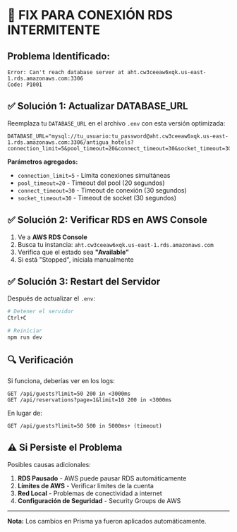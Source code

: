 # 🚨 FIX PARA CONEXIÓN RDS INTERMITENTE

## Problema Identificado:
```
Error: Can't reach database server at aht.cw3ceeaw6xqk.us-east-1.rds.amazonaws.com:3306
Code: P1001
```

## ✅ Solución 1: Actualizar DATABASE_URL

Reemplaza tu `DATABASE_URL` en el archivo `.env` con esta versión optimizada:

```env
DATABASE_URL="mysql://tu_usuario:tu_password@aht.cw3ceeaw6xqk.us-east-1.rds.amazonaws.com:3306/antigua_hotels?connection_limit=5&pool_timeout=20&connect_timeout=30&socket_timeout=30"
```

**Parámetros agregados:**
- `connection_limit=5` - Limita conexiones simultáneas
- `pool_timeout=20` - Timeout del pool (20 segundos)
- `connect_timeout=30` - Timeout de conexión (30 segundos)  
- `socket_timeout=30` - Timeout de socket (30 segundos)

## ✅ Solución 2: Verificar RDS en AWS Console

1. Ve a **AWS RDS Console**
2. Busca tu instancia: `aht.cw3ceeaw6xqk.us-east-1.rds.amazonaws.com`
3. Verifica que el estado sea **"Available"**
4. Si está "Stopped", iníciala manualmente

## ✅ Solución 3: Restart del Servidor

Después de actualizar el `.env`:

```bash
# Detener el servidor
Ctrl+C

# Reiniciar
npm run dev
```

## 🔍 Verificación

Si funciona, deberías ver en los logs:
```
GET /api/guests?limit=50 200 in <3000ms
GET /api/reservations?page=1&limit=10 200 in <3000ms
```

En lugar de:
```
GET /api/guests?limit=50 500 in 5000ms+ (timeout)
```

## ⚠️ Si Persiste el Problema

Posibles causas adicionales:
1. **RDS Pausado** - AWS puede pausar RDS automáticamente
2. **Límites de AWS** - Verificar límites de la cuenta
3. **Red Local** - Problemas de conectividad a internet
4. **Configuración de Seguridad** - Security Groups de AWS

---
**Nota:** Los cambios en Prisma ya fueron aplicados automáticamente.
